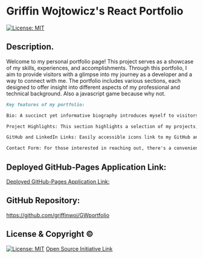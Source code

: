 # Griffin Wojtowicz's React Portfolio

[![License: MIT](https://img.shields.io/badge/License-MIT-yellow.svg)](https://opensource.org/licenses/MIT)

## Description.

Welcome to my personal portfolio page! This project serves as a showcase of my skills, experiences, and accomplishments. Through this portfolio, I aim to provide visitors with a glimpse into my journey as a developer and a way to connect with me. The portfolio includes various sections, each designed to offer insight into different aspects of my professional and technical background. Also a javascript game because why not.

```md
Key features of my portfolio:

Bio: A succinct yet informative biography introduces myself to visitors, giving them an overview of who I am, my passions, and my aspirations.

Project Highlights: This section highlights a selection of my projects, offering a brief description and links to their repositories or live demos. It's a great way for visitors to get a sense of the kind of work I've been involved in.

GitHub and LinkedIn Links: Easily accessible icons link to my GitHub and LinkedIn profiles, allowing visitors to explore my code contributions and professional connections.

Contact Form: For those interested in reaching out, there's a convenient contact form. This form enables visitors to send me messages directly through the website. When submitted, the form sends an email to my designated inbox, ensuring seamless communication.
```

## Deployed GitHub-Pages Application Link:

[Deployed GitHub-Pages Application Link:](https://griffinwoj.github.io/GWportfolio/)

## GitHub Repository:

https://github.com/griffinwoj/GWportfolio

## License & Copyright ©

[![License: MIT](https://img.shields.io/badge/License-MIT-yellow.svg)](https://opensource.org/licenses/MIT) [Open Source Initiative Link](https://opensource.org/licenses/MIT)
